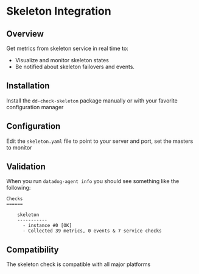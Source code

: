 # Skeleton Integration

## Overview

Get metrics from skeleton service in real time to:

* Visualize and monitor skeleton states
* Be notified about skeleton failovers and events.

## Installation

Install the `dd-check-skeleton` package manually or with your favorite configuration manager

## Configuration

Edit the `skeleton.yaml` file to point to your server and port, set the masters to monitor

## Validation

When you run `datadog-agent info` you should see something like the following:

    Checks
    ======

        skeleton
        -----------
          - instance #0 [OK]
          - Collected 39 metrics, 0 events & 7 service checks

## Compatibility

The skeleton check is compatible with all major platforms
